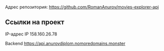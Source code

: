 Адрес репозитория: https://github.com/RomanAnurov/movies-explorer-api

## Ссылки на проект

IP-адрес IP 158.160.26.78

Backend https://api.anurovdiplom.nomoredomains.monster